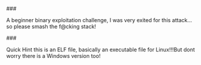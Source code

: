 ###<p> A beginner binary exploitation challenge, I was very exited for this attack... so please smash the f@cking stack! </p>






###<p> Quick Hint this is an ELF file, basically an executable file for Linux!!!But dont worry there is a Windows version too!</p>
